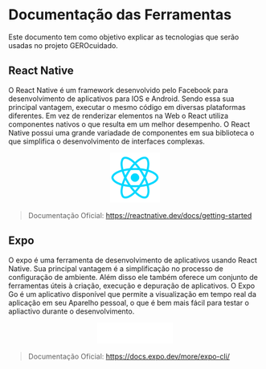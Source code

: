 # Documentação das Ferramentas
Este documento tem como objetivo explicar as tecnologias que serão usadas no projeto GEROcuidado.


## React Native 

O React Native é um framework desenvolvido pelo Facebook para desenvolvimento de aplicativos para IOS e Android. Sendo essa sua principal vantagem, executar o mesmo código em diversas plataformas diferentes. Em vez de renderizar elementos na Web o React utiliza componentes nativos o que resulta em um melhor desempenho. O React Native possui uma grande variadade de componentes em sua biblioteca o que simplifica o desenvolvimento de interfaces complexas.

<div align = "center">
    <img src = "../assets/imagens/React.png" alt = "React Native Logo" width = "100" height = "100" style = "">
</div>

>Documentação Oficial: https://reactnative.dev/docs/getting-started

## Expo 

O expo é uma ferramenta de desenvolvimento de aplicativos usando React Native. Sua principal vantagem é a simplificação no processo de configuração de ambiente. Além disso ele também oferece um conjunto de ferramentas úteis à criação, execução e depuração de aplicativos. O Expo Go é um aplicativo disponível que permite a visualização em tempo real da aplicação em seu Aparelho pessoal, o que é bem mais fácil para testar o apliactivo durante o desenvolvimento.

<div align = "center">
    <img src = "../assets/imagens/logo-wordmark-light.png" alt = "React Native Logo" width = "150" style = "">
</div>

>Documentação Oficial: https://docs.expo.dev/more/expo-cli/